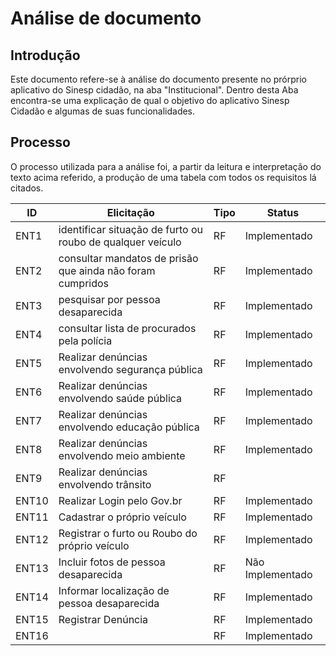 # Análise de documento

## Introdução
Este documento refere-se à análise do documento presente no prórprio aplicativo do Sinesp cidadão, na aba "Institucional". Dentro desta Aba encontra-se uma explicação de qual o objetivo do aplicativo Sinesp Cidadão e algumas de suas funcionalidades.

## Processo
O processo utilizada para a análise foi, a partir da leitura e interpretação do texto acima referido, a produção de uma tabela com todos os requisitos lá citados.


| ID | Elicitação | Tipo | Status |
| ---- | ---- |---- |---- |
| ENT1 | identificar situação de furto ou roubo de qualquer veículo | RF| Implementado|
| ENT2 | consultar mandatos de prisão que ainda não foram cumpridos| RF|Implementado
| ENT3 | pesquisar por pessoa desaparecida | RF|Implementado|
| ENT4 | consultar lista de procurados pela polícia | RF|Implementado|
| ENT5 | Realizar denúncias envolvendo segurança pública | RF|Implementado|
| ENT6 | Realizar denúncias envolvendo saúde pública | RF|Implementado|
| ENT7 | Realizar denúncias envolvendo educação pública| RF|Implementado|
| ENT8 | Realizar denúncias envolvendo meio ambiente | RF|Implementado|
| ENT9 | Realizar denúncias envolvendo trânsito | RF||Implementado|
| ENT10 | Realizar Login pelo Gov.br| RF| Implementado|
| ENT11 | Cadastrar o próprio veículo | RF| Implementado|
| ENT12 | Registrar o furto ou Roubo do próprio veículo | RF|  Implementado|
| ENT13 | Incluir fotos de pessoa desaparecida | RF| Não Implementado|
| ENT14 | Informar localização de pessoa desaparecida | RF| Implementado|
| ENT15 | Registrar Denúncia | RF| Implementado|
| ENT16 |  | RF|  Implementado|


